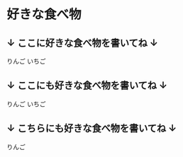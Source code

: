 # 好きな食べ物

## ↓ ここに好きな食べ物を書いてね ↓

りんご
いちご

## ↓ ここにも好きな食べ物を書いてね ↓

りんご
いちご

## ↓ こちらにも好きな食べ物を書いてね ↓

りんご
